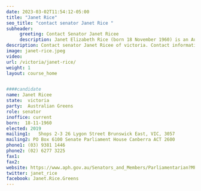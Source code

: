 ```yaml
---
date: 2023-03-02T11:54:12-05:00
title: "Janet Rice"
seo_title: "contact senator Janet Rice "
subheader:
     greeting: Contact Senator Janet Ricee
     description: Janet Elizabeth Rice (born 18 November 1960) is an Australian politician, member of the Australian Greens, former councillor and mayor of Maribyrnong, environmentalist, facilitator and one of the founding members of the Victorian Greens.
description: Contact senator Janet Ricee of victoria. Contact information for Janet Ricee includes email address, phone number, and mailing address.
image: janet-rice.jpeg
video:
url: /victoria/janet-rice/
weight: 1
layout: course_home


####candidate
name: Janet Ricee
state:	victoria
party:	Australian Greens
role: senator
inoffice: current
born:  18-11-1960
elected: 2019
mailing1:	Shops 2-3 26 Lygon Street Brunswick East, VIC, 3057
mailing2: PO Box 6100 Senate Parliament House Canberra ACT 2600
phone1:	(03) 9381 1446
phone2: (02) 6277 3225
fax1:
fax2:
website: https://www.aph.gov.au/Senators_and_Members/Parliamentarian?MPID=155410
twitter: janet_rice
facebook: Janet.Rice.Greens
---
```

